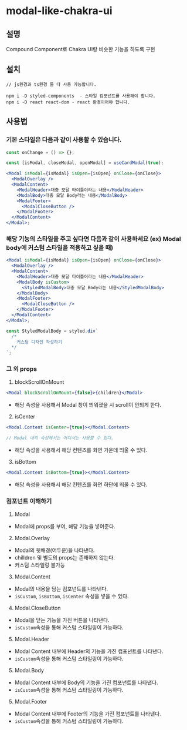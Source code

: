 # modal-like-chakra-ui

## 설명

Compound Component로 Chakra UI랑 비슷한 기능을 하도록 구현

## 설치

```
// js환경과 ts환경 둘 다 사용 가능합니다.

npm i -D styled-components  - 스타일 컴포넌트를 사용해야 합니다.
npm i -D react react-dom - react 환경이어야 합니다.
```

## 사용법

### 기본 스타일은 다음과 같이 사용할 수 있습니다.

```jsx
const onChange = () => {};

const [isModal, closeModal, openModal] = useCardModal(true);

<Modal isModal={isModal} isOpen={isOpen} onClose={onClose}>
  <ModalOverlay />
  <ModalContent>
    <ModalHeader>대충 모달 타이틀이라는 내용</ModalHeader>
    <ModalBody>대충 모달 Body라는 내용</ModalBody>
    <ModalFooter>
      <ModalCloseButton />
    </ModalFooter>
  </ModalContent>
</Modal>;
```

### 해당 기능의 스타일을 주고 싶다면 다음과 같이 사용하세요 (ex) Modal body에 커스텀 스타일을 적용하고 싶을 때)

```jsx
<Modal isModal={isModal} isOpen={isOpen} onClose={onClose}>
  <ModalOverlay />
  <ModalContent>
    <ModalHeader>대충 모달 타이틀이라는 내용</ModalHeader>
    <ModalBody isCustom>
      <StyledModalBody>대충 모달 Body라는 내용</StyledModalBody>
    </ModalBody>
    <ModalFooter>
      <ModalCloseButton />
    </ModalFooter>
  </ModalContent>
</Modal>;

const StyledModalBody = styled.div`
  /*
    커스텀 디자인 작성하기
  */
`;
```

### 그 외 props

1. blockScrollOnMount

```jsx
<Modal blockScrollOnMount={false}>{children}</Modal>
```

- 해당 속성을 사용해서 Modal 창이 띄워졌을 시 scroll이 안되게 한다.

2. isCenter

```jsx
<Modal.Content isCenter={true}></Modal.Content>

// Modal 내의 속성에서는 어디서는 사용할 수 있다.
```

- 해당 속성을 사용해서 해당 컨텐츠를 화면 가운데 띄울 수 있다.

3. isBottom

```jsx
<Modal.Content isBottom={true}></Modal.Content>
```

- 해당 속성을 사용해서 해당 컨텐츠를 화면 하단에 띄울 수 있다.

### 컴포넌트 이해하기

1. Modal

- Modal에 props를 부여, 해당 기능을 넣어준다.

2. Modal.Overlay

- Modal의 뒷배경(어두운)을 나타낸다.
- chilldren 및 별도의 props는 존재하지 않는다.
- 커스텀 스타일링 불가능

3. Modal.Content

- Modal의 내용을 담는 컴포넌트를 나타낸다.
- `isCustom`, `isBottom`, `isCenter` 속성을 넣을 수 있다.

4. Modal.CloseButton

- Modal을 닫는 기능을 가진 버튼을 나타낸다.
- `isCustom`속성을 통해 커스텀 스타일링이 가능하다.

5. Modal.Header

- Modal Content 내부에 Header의 기능을 가진 컴포넌트를 나타낸다.
- `isCustom`속성을 통해 커스텀 스타일링이 가능하다.

5. Modal.Body

- Modal Content 내부에 Body의 기능을 가진 컴포넌트를 나타낸다.
- `isCustom`속성을 통해 커스텀 스타일링이 가능하다.

5. Modal.Footer

- Modal Content 내부에 Footer의 기능을 가진 컴포넌트를 나타낸다.
- `isCustom`속성을 통해 커스텀 스타일링이 가능하다.
